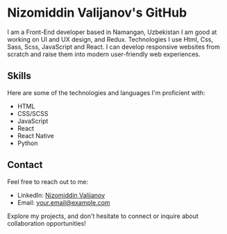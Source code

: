 <!-- # Nizomiddin Valijanov's GitHub

Welcome to my GitHub account! I'm Nizomiddin Valijanov, and I'm passionate about web development and mobile app development. Here you'll find projects related to HTML, CSS, SCSS, JavaScript, React, React Native, and Python.

## Projects

### Project 1 - My first Marketplace

This is a shopping site, I use json server
I can't see this repository beacause this is a private repository

#### Technologies:

- HTML
- CSS/SCSS
- JavaScript
- React.js
- Redux

### Project 2 - [Project Name]

Brief description of the project, its purpose, and technologies used.

#### Technologies:

- React
- [Other relevant technologies]

### Project 3 - [Project Name]

Brief description of the project, its purpose, and technologies used.

#### Technologies:

- React Native
- [Other relevant technologies]

## Skills

- HTML
- CSS/SCSS
- JavaScript
- React
- React Native
- Python

## How to Reach Me

- LinkedIn: [Nizomiddin Valijanov](https://www.linkedin.com/in/your-linkedin-profile/)
- Email: your.email@example.com

Feel free to explore my projects and reach out if you have any questions or collaboration opportunities!

## License

This repository and its contents are open-source under the [Your License] - see the [LICENSE.md](LICENSE.md) file for details. -->

# Nizomiddin Valijanov's GitHub

I am a Front-End developer based in Namangan, Uzbekistan I am good at working on UI and UX design, and Redux. Technologies I use Html, Css, Sass, Scss, JavaScript and React. I can develop responsive websites from scratch and raise them into modern user-friendly web experiences.

## Skills

Here are some of the technologies and languages I'm proficient with:

- HTML
- CSS/SCSS
- JavaScript
- React
- React Native
- Python

## Contact

Feel free to reach out to me:

- LinkedIn: [Nizomiddin Valijanov](https://www.linkedin.com/in/nizomiddin-valijanov/)
- Email: your.email@example.com

Explore my projects, and don't hesitate to connect or inquire about collaboration opportunities!
